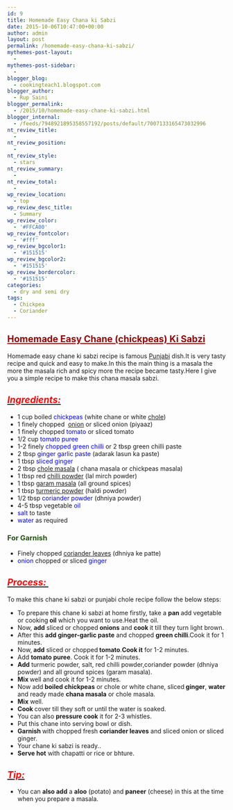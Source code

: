 ```yaml
---
id: 9
title: Homemade Easy Chana ki Sabzi
date: 2015-10-06T10:47:00+00:00
author: admin
layout: post
permalink: /homemade-easy-chana-ki-sabzi/
mythemes-post-layout:
  - 
mythemes-post-sidebar:
  - 
blogger_blog:
  - cookingteach1.blogspot.com
blogger_author:
  - Rup Saini
blogger_permalink:
  - /2015/10/homemade-easy-chane-ki-sabzi.html
blogger_internal:
  - /feeds/7948921895358557192/posts/default/7007133165473032996
nt_review_title:
  - 
nt_review_position:
  - 
nt_review_style:
  - stars
nt_review_summary:
  - 
nt_review_total:
  - 
wp_review_location:
  - top
wp_review_desc_title:
  - Summary
wp_review_color:
  - '#FFCA00'
wp_review_fontcolor:
  - '#fff'
wp_review_bgcolor1:
  - '#151515'
wp_review_bgcolor2:
  - '#151515'
wp_review_bordercolor:
  - '#151515'
categories:
  - dry and semi dry
tags:
  - Chickpea
  - Coriander
---
```

<p dir="ltr" style="text-align: left;">
  <p style="clear: both; text-align: center;">
  </p>
  
  <h2>
    <span style="color: #990000; text-decoration: underline;"><strong>Homemade Easy Chane (chickpeas) Ki Sabzi</strong></span>
  </h2>
  
  <p>
    Homemade easy chane ki sabzi recipe is famous <a class="zem_slink" title="Punjabi cuisine" href="http://en.wikipedia.org/wiki/Punjabi_cuisine" target="_blank" rel="wikipedia">Punjabi</a> dish.It is very tasty recipe and quick and easy to make.In this the main thing is a masala the more the masala rich and spicy more the recipe became tasty.Here I give you a simple recipe to make this chana masala sabzi.
  </p>
  
  <h2 style="text-align: left;">
    <i><u><span style="color: red;">Ingredients: </span></u></i>
  </h2>
  
  <ul>
    <li>
      1 cup boiled <span style="color: blue;">chickpeas </span>(white chane or white <a title="Chole bhature" href="http://en.wikipedia.org/wiki/Chole_bhature" target="_blank" rel="wikipedia">chole</a>)
    </li>
    <li>
      1 finely chopped  <a title="Onion" href="http://en.wikipedia.org/wiki/Onion" target="_blank" rel="wikipedia">onion</a> or sliced onion (piyaaz)
    </li>
    <li>
      1 finely chopped<span style="color: blue;"> tomato</span> or sliced tomato
    </li>
    <li>
      1/2 cup <span style="color: blue;">tomato puree</span>
    </li>
    <li>
      1-2 finely <span style="color: blue;">chopped green chilli </span>or 2 tbsp green chilli paste
    </li>
    <li>
      2 tbsp <span style="color: blue;">ginger garlic paste</span> (adarak lasun ka paste)
    </li>
    <li>
      1 tbsp <span style="color: blue;">sliced ginger</span>
    </li>
    <li>
      2 tbsp <a title="Chana masala" href="http://en.wikipedia.org/wiki/Chana_masala" target="_blank" rel="wikipedia">chole masala</a> ( chana masala or chickpeas masala)
    </li>
    <li>
      1 tbsp red <a title="Chili powder" href="http://en.wikipedia.org/wiki/Chili_powder" target="_blank" rel="wikipedia">chilli powder</a> (lal mirch powder)
    </li>
    <li>
      1 tbsp <a title="Garam masala" href="http://en.wikipedia.org/wiki/Garam_masala" target="_blank" rel="wikipedia">garam masala</a> (all ground spices)
    </li>
    <li>
      1 tbsp <a title="Turmeric" href="http://en.wikipedia.org/wiki/Turmeric" target="_blank" rel="wikipedia">turmeric powder</a> (haldi powder)
    </li>
    <li>
      1/2 tbsp <span style="color: blue;">coriander powder </span>(dhniya powder)
    </li>
    <li>
      4-5 tbsp vegetable<span style="color: blue;"> oil</span>
    </li>
    <li>
      <span style="color: blue;">salt</span> to taste
    </li>
    <li>
      <span style="color: blue;">water</span> as required
    </li>
  </ul>
  
  <h3 style="text-align: left;">
    <span style="color: #274e13;">For Garnish </span>
  </h3>
  
  <ul>
    <li>
      Finely chopped <a title="Coriander" href="http://en.wikipedia.org/wiki/Coriander" target="_blank" rel="wikipedia">coriander leaves</a> (dhniya ke patte)
    </li>
    <li>
      <span style="color: blue;">onion</span> chopped or sliced <span style="color: blue;">ginger</span>
    </li>
  </ul>
  
  <h2 style="text-align: left;">
    <i><u><span style="color: red;">Process: </span></u></i>
  </h2>
  
  <p>
    To make this chane ki sabzi or punjabi chole recipe follow the below steps:
  </p>
  
  <ul>
    <li>
      To prepare this chane ki sabzi at home firstly, take a <b>pan </b>add vegetable or cooking<b> oil</b> which you want to use.Heat the oil.
    </li>
    <li>
      Now, <b>add</b> sliced or chopped<b> onions</b> and <b>cook </b>it till they turn light brown.
    </li>
    <li>
      After this <b>add ginger-garlic paste</b> and chopped <b>green chilli</b>.Cook it for 1 minutes.
    </li>
    <li>
      Now,<b> add</b> sliced or chopped<b> tomato</b>.<b>Cook it</b> for 1-2 minutes.
    </li>
    <li>
      Add <b>tomato puree</b>. Cook it for 1-2 minutes.
    </li>
    <li>
      <b>Add</b> turmeric powder, salt, red chilli powder,coriander powder (dhniya powder) and all ground spices (garam masala).
    </li>
    <li>
      <b>Mix </b>well and cook it for 1-2 minutes.
    </li>
    <li>
      Now add<b> boiled chickpeas</b> or chole or white chane, sliced<b> ginger</b>, <b>water</b> and ready made <b>chana masala</b> or chole masala.
    </li>
    <li>
      <b>Mix</b> well.
    </li>
    <li>
      <b>Cook </b>cover till they soft or until the water is soaked.
    </li>
    <li>
      You can also <b>pressure cook</b> it for 2-3 whistles.
    </li>
    <li>
      Put this chane into serving bowl or dish.
    </li>
    <li>
      <b>Garnish </b>with chopped fresh <b>coriander leaves</b> and sliced onion or sliced ginger.
    </li>
    <li>
      Your chane ki sabzi is ready..
    </li>
    <li>
      <b>Serve hot</b> with chapatti or rice or bhture.
    </li>
  </ul>
  
  <h2 style="text-align: left;">
    <b><i><u><span style="color: red;">Tip: </span></u></i></b>
  </h2>
  
  <ul>
    <li>
      You can <b>also add</b> a <b>aloo</b> (potato) and <b>paneer</b> (cheese) in this at the time when you prepare a masala.
    </li>
  </ul>
</p>